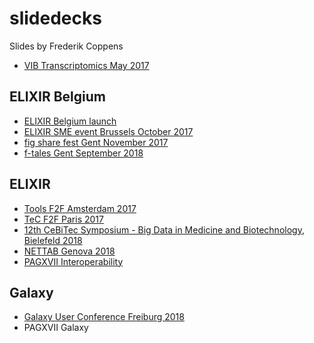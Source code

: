 # slidedecks

Slides by Frederik Coppens

* [VIB Transcriptomics May 2017](VIB_RNAseq_20170509)

## ELIXIR Belgium

* [ELIXIR Belgium launch](ELIXIR_Belgium_launch_20170209)
* [ELIXIR SME event Brussels October 2017](ELIXIR_Belgium_SME_20171009)
* [fig share fest Gent November 2017](ELIXIR_Belgium_figshare_20171116)
* [f-tales Gent September 2018](ELIXIR_Belgium_ftales_20180926)

## ELIXIR

* [Tools F2F Amsterdam 2017](ELIXIR_Tools_all_hands_20170131)
* [TeC F2F Paris 2017](ELIXIR_TeC_20171011)
* [12th CeBiTec Symposium - Big Data in Medicine and Biotechnology, Bielefeld 2018](ELIXIR_Galaxy_deNBI_20180320)
* [NETTAB Genova 2018](ELIXIR_NETTAB_2018)
* [PAGXVII Interoperability](ELIXIR_PAG_20190112)

## Galaxy

* [Galaxy User Conference Freiburg 2018](ELIXIR_Galaxy_Freiburg_20180315)
* PAGXVII Galaxy
